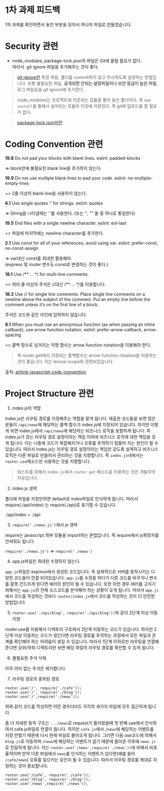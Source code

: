 # 1차 과제 피드백

1차 과제를 확인하면서 놓친 부분을 모아서 하나의 파일로 만들었습니다.

# Security 관련
- node_modules, package-lock.json의 파일은 Git에 올릴 필요가 없다. <br/>
따라서 .git ignore 파일을 추가해주는 것이 좋다.

> [git ignore란](https://nesoy.github.io/articles/2017-01/Git-Ignore) 특정 파일, 폴더를 commit하지 않고 무시하도록 설정하는 방법입니다. 보통 불필요한 파일, **공개되면 안되는 설정파일이나 보안 등급이 높은 파일**, 로그 파일등을 git ignore에 추가한다.

> node_modules는 프로젝트에 의존되는 모듈을 뫃아 놓은 폴더이다. 즉 `npm install`를 통해서 설치되는 모듈이 이곳에 저장된다. 즉 git에 업로드를 할 필요가 없다.

> [package-lock.json이란](https://medium.com/@trustyoo86/package-lock-json%EC%97%90-%EB%8C%80%ED%95%B4-%EC%95%8C%EC%95%84%EB%B3%B4%EA%B8%B0-57ba51bdc365)

# Coding Convention 관련

**19.8** Do not pad your blocks with blank lines. eslint: padded-blocks

=> block안에 불필요한 blank line을 추가하지 않는다.

**19.9** Do not use multiple blank lines to pad your code. eslint: no-multiple-empty-lines

=> 2줄 이상의 blank line을 사용하지 않는다.

**6.1** Use single quotes '' for strings. eslint: quotes

=> String을 나타낼때는 ''를 사용한다.
(또는 '', "" 둘 중 하나로 통일한다)


**19.5** End files with a single newline character. eslint: eol-last

=> 파일에 마지막에는 newline character를 추가한다.

**2.1** Use const for all of your references; avoid using var. eslint: prefer-const, no-const-assign

=> var대신 const를 최대한 활용해라.<br/>
(express 및 router 변수도 const로 변경하는 것이 좋다.)


**18.1** Use /** ... */ for multi-line comments.

=> 여러 줄 이상의 주석은 //대신 /** ... */를 이용합니다.

**18.2** Use // for single line comments. Place single line comments on a newline above the subject of the comment. Put an empty line before the comment unless it’s on the first line of a block.

주석은 코드와 같은 라인에 입력하지 않습니다.

**8.1** When you must use an anonymous function (as when passing an inline callback), use arrow function notation. eslint: prefer-arrow-callback, arrow-spacing

=> 콜백 함수로 넘겨지는 익명 함수는 arrow function notation을 이용해야 한다.
> 즉 router.get에서 지정되는 콜백함수는 arrow function notation을 이용하는 것이 좋습니다. 이는 lexical scope와 관련되있습니다.

출처: [airbnb-javascript-code-convention](https://github.com/airbnb/javascript)

# Project Structure 관련

1. index.js의 역할

index.js은 라우팅 경로를 지정해주는 역할을 맡게 됩니다. 제출한 코드들을 보면 많은 분들이 `/api/news`에 해당하는 콜백 함수가 index.js에 지정되어 있습니다. 하지만 이렇게 되면 index.js에서 `/api/news`에 해당하는 비즈니스 로직을 포함하게 됩니다. 즉 index.js가 갖는 라우팅 경로 설정이라는 책임 이외에 비즈니스 로직에 대한 책임을 갖게 됩니다. 이는 나중에 코드가 복잡해지거나 오류를 추적하기 힘들어 지는 원인이 될 수 있습니다. 따라서 index.js는 라우팅 경로 설정이라는 책임만 갖도록 설계하고 비즈니스 로직은 다른 파일로 만들어서 관리하는 것을 지향합니다.
즉 `index.js`내에서는 `router.use`메소드만 사용하는 것을 지향합니다.

> 테스트를 위해서 `index.js`에서 `router.get` 메소드을 이용하는 것은 개발자의 자유입니다.

2. index.js 생략

폴더에 파일을 지정안하면 default로 index파일로 인식하게 됩니다.
따라서 require(./api/index) 는 require(./api)로 표기할 수 있습니다.

./api/index = ./api

3. `require('./news.js')`에서 js 생략

require는 javascript 외부 모듈을 import하는 문법입니다. 즉 require에서 js확장자를 안써줘도 됩니다

`require('./news.js')` => `require('./news')`

4. app.js파일은 최대한 수정하지 않는다.

`app.js`파일은 express에서 생성된 코드입니다. 즉 실제적으로 서버를 동작시키는 다양한 코드들이 연결 되어있습니다. `app.js`를 수정을 하다가 다른 코드를 바꾸거나 변수를 잘못 건드리게 된다면 에러의 원인이 될 수 있습니다. 또한 이런 경우 에러를 고치기 위해서는 `app.js`의 전체 소스코드를 분석해야 하는 상황이 오게 됩니다. 따라서 `app.js`에서 코드를 작성하는 것보다 `routes/index.js`에서 코드를 작성하는 것이 더 안전한 방법입니다.

5. `router.use('./api/blog', require('./api/blog'))`와 같이 2단계 이상 이동 지양

router.use를 이용해서 디렉토리 구조에서 2단계 이동하는 코드가 있습니다. 하지만 2단계 이상 이동하는 코드가 생긴다면 라우팅 경로를 추적하는 과정에서 모든 파일과 관계를 확인해야 하는 어려움이 생길 수 있습니다. 따라서 1단계 이하로만 라우팅을 연결해 준다면 상위/하위 디렉토리만 보면 해당 파일의 라우팅 경로를 확인할 수 있게 됩니다.

6. 불필요한 주석 삭제

아무 의미 없는 주석은 제거합니다.

7. 라우팅 경로의 중복된 경로
```
router.use('/', require('./cafe'));
router.use('/', require('./blog'));
router.use('/',require('./news'));
```
위와 같이 코드를 작성하면 어떤 경우더라도 각각의 세가지 파일에 모두 접근하게 됩니다.

좀 더 자세한 동작 구조는 `.../news`로 request가 들어왔을때 첫 번째 use에서 인식하여서 cafe.js파일로 연결이 됩니다. 하지만 `cafe.js`에서 `/news`에 해당하는 이벤트를 지정 안했기 때문에 다시 현재 파일로 돌아오게 됩니다. 그러면 다음 use코드에 의해서 `blog.js`로 이동하며 `/news`에 해당하는 이벤트가 없기 때문에 돌아온 이후에 `news.js`로 전달하게 됩니다.
이는 `router.use('/news',require('./news'))`에 비해서 비효율적이며 만약 다른 파일에서 `news`를 인식하는 이벤트가 있다면(예를 들어 `/cafe/news`) 오류를 일으키는 요인이 될 수 있습니다. 따라서 라우팅 경로를 제대로 지정하는 것이 중요합니다.

```
router.use('/cafe', require('./cafe'));
router.use('/blog', require('./blog'));
router.use('/news',require('./news'));
```
